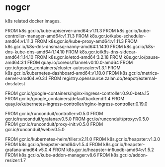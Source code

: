 # nogcr

k8s related docker images.

FROM k8s.gcr.io/kube-apiserver-amd64:v1.11.3
FROM k8s.gcr.io/kube-controller-manager-amd64:v1.11.3
FROM k8s.gcr.io/kube-scheduler-amd64:v1.11.3
FROM k8s.gcr.io/kube-proxy-amd64:v1.11.3
FROM k8s.gcr.io/k8s-dns-dnsmasq-nanny-amd64:1.14.10
FROM k8s.gcr.io/k8s-dns-kube-dns-amd64:1.14.10
FROM k8s.gcr.io/k8s-dns-sidecar-amd64:1.14.10
FROM k8s.gcr.io/etcd-amd64:3.2.18
FROM k8s.gcr.io/pause-amd64:3.1
FROM quay.io/coreos/flannel:v0.10.0-amd64
FROM gcr.io/google_containers/cluster-autoscaler:v1.3.1
FROM k8s.gcr.io/kubernetes-dashboard-amd64:v1.10.0
FROM k8s.gcr.io/metrics-server-amd64:v0.3.1
FROM registry.opensource.zalan.do/teapot/external-dns:latest

FROM gcr.io/google-containers/nginx-ingress-controller:0.9.0-beta.15
FROM gcr.io/google_containers/defaultbackend:1.4
FROM quay.io/kubernetes-ingress-controller/nginx-ingress-controller:0.19.0

FROM gcr.io/runconduit/controller:v0.5.0
FROM gcr.io/runconduit/grafana:v0.5.0
FROM gcr.io/runconduit/proxy:v0.5.0
FROM gcr.io/runconduit/proxy-init:v0.5.0
FROM gcr.io/runconduit/web:v0.5.0

FROM gcr.io/kubernetes-helm/tiller:v2.11.0
FROM k8s.gcr.io/heapster:v1.3.0
FROM k8s.gcr.io/heapster-amd64:v1.5.4
FROM k8s.gcr.io/heapster-grafana-amd64:v5.0.4
FROM k8s.gcr.io/heapster-influxdb-amd64:v1.5.2
FROM k8s.gcr.io/kube-addon-manager:v8.6
FROM k8s.gcr.io/addon-resizer:1.7

